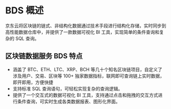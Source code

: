 # BDS 概述
京东云将区块链的链式、非结构化数据通过技术手段进行结构化存储，实时同步到高性能数据仓库中，并提供了一款数据可视化 BI 工具，实现简单的条件查询和复杂的 SQL 查询。

## 区块链数据服务 BDS 特点
* 涵盖了 BTC、ETH、LTC、XRP、BCH 等几十个知名区块链项目，自定义了涉及用户、交易、区块等 100+ 独家数据指标，联网即可查询链上实时数据，即开即用，方便快捷
* 支持标准 SQL 查询语句，可轻松实现复杂的查询逻辑。
* 提供了一个交互式的数据可视化 BI 工具，支持通过点击和拖拽的交互方式进行条件查询，可实时生成各类数据报表、图形化界面。


